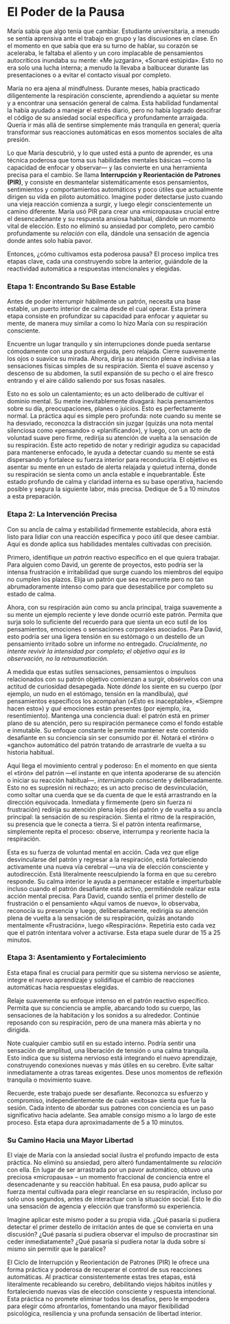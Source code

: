 # El Poder de la Pausa

María sabía que algo tenía que cambiar. Estudiante universitaria, a menudo se sentía aprensiva ante el trabajo en grupo y las discusiones en clase. En el momento en que sabía que era su turno de hablar, su corazón se aceleraba, le faltaba el aliento y un coro implacable de pensamientos autocríticos inundaba su mente: «Me juzgarán», «Sonaré estúpida». Esto no era solo una lucha interna; a menudo la llevaba a balbucear durante las presentaciones o a evitar el contacto visual por completo.

María no era ajena al mindfulness. Durante meses, había practicado diligentemente la respiración consciente, aprendiendo a aquietar su mente y a encontrar una sensación general de calma. Esta habilidad fundamental la había ayudado a manejar el estrés diario, pero no había logrado descifrar el código de su ansiedad social específica y profundamente arraigada. Quería ir más allá de sentirse simplemente más tranquila en general; quería transformar sus reacciones automáticas en esos momentos sociales de alta presión.

Lo que María descubrió, y lo que usted está a punto de aprender, es una técnica poderosa que toma sus habilidades mentales básicas —como la capacidad de enfocar y observar— y las convierte en una herramienta precisa para el cambio. Se llama **Interrupción y Reorientación de Patrones (PIR)**, y consiste en desmantelar sistemáticamente esos pensamientos, sentimientos y comportamientos automáticos y poco útiles que actualmente dirigen su vida en piloto automático. Imagine poder detectarse justo cuando una vieja reacción comienza a surgir, y luego elegir conscientemente un camino diferente. María usó PIR para crear una «micropausa» crucial entre el desencadenante y su respuesta ansiosa habitual, dándole un momento vital de elección. Esto no eliminó su ansiedad por completo, pero cambió profundamente su *relación* con ella, dándole una sensación de agencia donde antes solo había pavor.

Entonces, ¿cómo cultivamos esta poderosa pausa? El proceso implica tres etapas clave, cada una construyendo sobre la anterior, guiándole de la reactividad automática a respuestas intencionales y elegidas.

### Etapa 1: Encontrando Su Base Estable

Antes de poder interrumpir hábilmente un patrón, necesita una base estable, un puerto interior de calma desde el cual operar. Esta primera etapa consiste en profundizar su capacidad para enfocar y aquietar su mente, de manera muy similar a como lo hizo María con su respiración consciente.

Encuentre un lugar tranquilo y sin interrupciones donde pueda sentarse cómodamente con una postura erguida, pero relajada. Cierre suavemente los ojos o suavice su mirada. Ahora, dirija su atención plena e indivisa a las sensaciones físicas simples de su respiración. Sienta el suave ascenso y descenso de su abdomen, la sutil expansión de su pecho o el aire fresco entrando y el aire cálido saliendo por sus fosas nasales.

Esto no es solo un calentamiento; es un acto deliberado de cultivar el dominio mental. Su mente inevitablemente divagará: hacia pensamientos sobre su día, preocupaciones, planes o juicios. Esto es perfectamente normal. La práctica aquí es simple pero profunda: note cuando su mente se ha desviado, reconozca la distracción sin juzgar (quizás una nota mental silenciosa como «pensando» o «planificando»), y luego, con un acto de voluntad suave pero firme, redirija su atención de vuelta a la sensación de su respiración. Este acto repetido de notar y redirigir agudiza su capacidad para mantenerse enfocado, le ayuda a detectar cuando su mente se está dispersando y fortalece su fuerza interior para reconducirla. El objetivo es asentar su mente en un estado de alerta relajada y quietud interna, donde su respiración se sienta como un ancla estable e inquebrantable. Este estado profundo de calma y claridad interna es su base operativa, haciendo posible y segura la siguiente labor, más precisa. Dedique de 5 a 10 minutos a esta preparación.

### Etapa 2: La Intervención Precisa

Con su ancla de calma y estabilidad firmemente establecida, ahora está listo para lidiar con una reacción específica y poco útil que desee cambiar. Aquí es donde aplica sus habilidades mentales cultivadas con precisión.

Primero, identifique *un patrón* reactivo específico en el que quiera trabajar. Para alguien como David, un gerente de proyectos, esto podría ser la intensa frustración e irritabilidad que surge cuando los miembros del equipo no cumplen los plazos. Elija un patrón que sea recurrente pero no tan abrumadoramente intenso como para que desestabilice por completo su estado de calma.

Ahora, con su respiración aún como su ancla principal, traiga suavemente a su mente un ejemplo reciente y leve donde ocurrió este patrón. Permita que surja solo lo suficiente del recuerdo para que sienta un eco sutil de los pensamientos, emociones o sensaciones corporales asociados. Para David, esto podría ser una ligera tensión en su estómago o un destello de un pensamiento irritado sobre un informe no entregado. *Crucialmente, no intente revivir la intensidad por completo; el objetivo aquí es la observación, no la retraumatiación.*

A medida que estas sutiles sensaciones, pensamientos o impulsos relacionados con su patrón objetivo comienzan a surgir, obsérvelos con una actitud de curiosidad desapegada. Note *dónde* los siente en su cuerpo (por ejemplo, un nudo en el estómago, tensión en la mandíbula), *qué* pensamientos específicos los acompañan («Esto es inaceptable», «Siempre hacen esto») y *qué* emociones están presentes (por ejemplo, ira, resentimiento). Mantenga una conciencia dual: el patrón está en primer plano de su atención, pero su respiración permanece como el fondo estable e inmutable. Su enfoque constante le permite mantener este contenido desafiante en su conciencia sin ser consumido por él. Notará el «tirón» o «gancho» automático del patrón tratando de arrastrarle de vuelta a su historia habitual.

Aquí llega el movimiento central y poderoso: En el momento en que sienta el «tirón» del patrón —el instante en que intenta apoderarse de su atención o iniciar su reacción habitual—, *interrúmpalo* consciente y deliberadamente. Esto no es supresión ni rechazo; es un acto preciso de desvinculación, como soltar una cuerda que se da cuenta de que le está arrastrando en la dirección equivocada. Inmediata y firmemente (pero sin fuerza ni frustración) redirija su atención plena lejos del patrón y de vuelta a su ancla principal: la sensación de su respiración. Sienta el ritmo de la respiración, su presencia que le conecta a tierra. Si el patrón intenta reafirmarse, simplemente repita el proceso: observe, interrumpa y reoriente hacia la respiración.

Esta es su fuerza de voluntad mental en acción. Cada vez que elige desvincularse del patrón y regresar a la respiración, está fortaleciendo activamente una nueva vía cerebral —una vía de elección consciente y autodirección. Está literalmente reesculpiendo la forma en que su cerebro responde. Su calma interior le ayuda a permanecer estable e imperturbable incluso cuando el patrón desafiante está activo, permitiéndole realizar esta acción mental precisa. Para David, cuando sentía el primer destello de frustración o el pensamiento «Aquí vamos de nuevo», lo observaba, reconocía su presencia y luego, deliberadamente, redirigía su atención plena de vuelta a la sensación de su respiración, quizás anotando mentalmente «Frustración», luego «Respiración». Repetiría esto cada vez que el patrón intentara volver a activarse. Esta etapa suele durar de 15 a 25 minutos.

### Etapa 3: Asentamiento y Fortalecimiento

Esta etapa final es crucial para permitir que su sistema nervioso se asiente, integre el nuevo aprendizaje y solidifique el cambio de reacciones automáticas hacia respuestas elegidas.

Relaje suavemente su enfoque intenso en el patrón reactivo específico. Permita que su conciencia se amplíe, abarcando todo su cuerpo, las sensaciones de la habitación y los sonidos a su alrededor. Continúe reposando con su respiración, pero de una manera más abierta y no dirigida.

Note cualquier cambio sutil en su estado interno. Podría sentir una sensación de amplitud, una liberación de tensión o una calma tranquila. Esto indica que su sistema nervioso está integrando el nuevo aprendizaje, construyendo conexiones nuevas y más útiles en su cerebro. Evite saltar inmediatamente a otras tareas exigentes. Dese unos momentos de reflexión tranquila o movimiento suave.

Recuerde, este trabajo puede ser desafiante. Reconozca su esfuerzo y compromiso, independientemente de cuán «exitosa» sienta que fue la sesión. Cada intento de abordar sus patrones con conciencia es un paso significativo hacia adelante. Sea amable consigo mismo a lo largo de este proceso. Esta etapa dura aproximadamente de 5 a 10 minutos.

### Su Camino Hacia una Mayor Libertad

El viaje de María con la ansiedad social ilustra el profundo impacto de esta práctica. No eliminó su ansiedad, pero alteró fundamentalmente su *relación* con ella. En lugar de ser arrastrada por un pavor automático, obtuvo una preciosa «micropausa» – un momento fraccional de conciencia entre el desencadenante y su reacción habitual. En esa pausa, pudo aplicar su fuerza mental cultivada para elegir reanclarse en su respiración, incluso por solo unos segundos, antes de interactuar con la situación social. Esto le dio una sensación de agencia y elección que transformó su experiencia.

Imagine aplicar este mismo poder a su propia vida. ¿Qué pasaría si pudiera detectar el primer destello de irritación antes de que se convierta en una discusión? ¿Qué pasaría si pudiera observar el impulso de procrastinar sin ceder inmediatamente? ¿Qué pasaría si pudiera notar la duda sobre sí mismo sin permitir que le paralice?

El Ciclo de Interrupción y Reorientación de Patrones (PIR) le ofrece una forma práctica y poderosa de recuperar el control de sus reacciones automáticas. Al practicar consistentemente estas tres etapas, está literalmente recableando su cerebro, debilitando viejos hábitos inútiles y fortaleciendo nuevas vías de elección consciente y respuesta intencional. Esta práctica no promete eliminar todos los desafíos, pero le empodera para elegir cómo afrontarlos, fomentando una mayor flexibilidad psicológica, resiliencia y una profunda sensación de libertad interior.